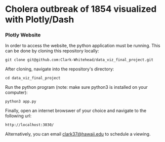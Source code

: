 # Cholera outbreak of 1854 visualized with Plotly/Dash

### Plotly Website

In order to access the website, the python application must be running. This can be done by cloning this repository locally: 

```
git clone git@github.com:Clark-Whitehead/data_viz_final_project.git
```

After cloning, navigate into the repository's directory:

```
cd data_viz_final_project
```

Run the python program (note: make sure python3 is installed on your computer):

```
python3 app.py
```

Finally, open an internet browswer of your choice and navigate to the following url:

```
http://localhost:3030/
```

Alternatively, you can email <clark37@hawaii.edu> to schedule a viewing.
